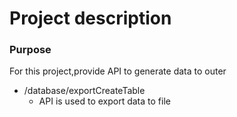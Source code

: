 # Project description

### Purpose
For this project,provide API to generate data to outer

* /database/exportCreateTable 
  * API is used to export data to file 

